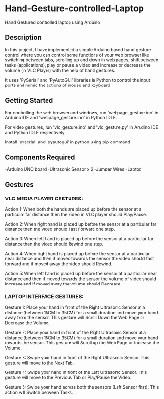 # Hand-Gesture-controlled-Laptop
Hand Gestured controlled laptop using Arduino

## Description

In this project, I have implemented a simple Arduino based hand gesture control where you can control some functions of your web browser like switching between tabs, scrolling up and down in web pages, shift between tasks (applications), play or pause a video and increase or decrease the volume (in VLC Player) with the help of hand gestures.

It uses 'PySerial' and 'PyAutoGUI' libraries in Python to control the input ports and mimic the actions of mouse and keyboard

## Getting Started
For controlling the web browser and windows, run 'webpage_gesture.ino' in Arduino IDE and 'webpage_gesture.ino' in Python IDLE.

For video gestures, run 'vlc_gesture.ino' and 'vlc_gesture.py' in Arudino IDE and Python IDLE respectively.

Install 'pyserial' and 'pyautogui' in python using pip command

## Components Required
-Arduino UNO board
-Ultrasonic Sensor x 2
-Jumper Wires
-Laptop

## Gestures
### VLC MEDIA PLAYER GESTURES:
Action 1: When both the hands are placed up before the sensor at a particular far distance then the video in VLC player should Play/Pause.

Action 2: When right hand is placed up before the sensor at a particular far distance then the video should Fast Forward one step.

Action 3: When left hand is placed up before the sensor at a particular far distance then the video should Rewind one step.

Action 4: When right hand is placed up before the sensor at a particular near distance and then if moved towards the sensor the video should fast forward and if moved away the video should Rewind.

Action 5: When left hand is placed up before the sensor at a particular near distance and then if moved towards the sensor the volume of video should increase and if moved away the volume should Decrease.

### LAPTOP INTERFACE GESTURES:
Gesture 1: Place your hand in front of the Right Ultrasonic Sensor at a distance (between 15CM to 35CM) for a small duration and move your hand away from the sensor. This gesture will Scroll Down the Web Page or Decrease the Volume.

Gesture 2: Place your hand in front of the Right Ultrasonic Sensor at a distance (between 15CM to 35CM) for a small duration and move your hand towards the sensor. This gesture will Scroll up the Web Page or Increase the Volume.

Gesture 3: Swipe your hand in front of the Right Ultrasonic Sensor. This gesture will move to the Next Tab.

Gesture 4: Swipe your hand in front of the Left Ultrasonic Sensor. This gesture will move to the Previous Tab or Play/Pause the Video.

Gesture 5: Swipe your hand across both the sensors (Left Sensor first). This action will Switch between Tasks.


